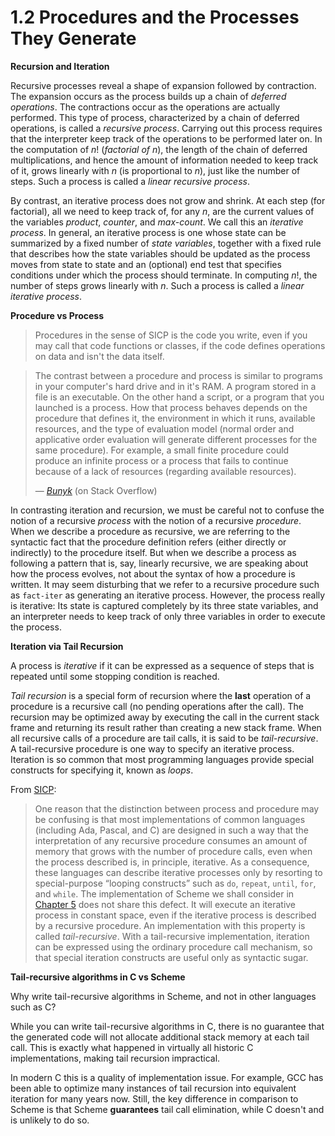 # 1.2 Procedures and the Processes They Generate

**Recursion and Iteration**

Recursive processes reveal a shape of expansion followed by contraction. The expansion occurs as the process builds up a chain of *deferred operations*. The contractions occur as the operations are actually performed. This type of process, characterized by a chain of deferred operations, is called a *recursive process*. Carrying out this process requires that the interpreter keep track of the operations to be performed later on. In the computation of *n*! (*factorial of n*), the length of the chain of deferred multiplications, and hence the amount of information needed to keep track of it, grows linearly with *n* (is proportional to *n*), just like the number of steps. Such a process is called a *linear recursive process*.

By contrast, an iterative process does not grow and shrink. At each step (for factorial), all we need to keep track of, for any *n*, are the current values of the variables *product*, *counter*, and *max-count*. We call this an *iterative process*. In general, an iterative process is one whose state can be summarized by a fixed number of *state variables*, together with a fixed rule that describes how the state variables should be updated as the process moves from state to state and an (optional) end test that specifies conditions under which the process should terminate. In computing *n*!, the number of steps grows linearly with *n*. Such a process is called a *linear iterative process*.

**Procedure vs Process**

> Procedures in the sense of SICP is the code you write, even if you may call that code functions or classes, if the code defines operations on data and isn't the data itself.

> The contrast between a procedure and process is similar to programs in your computer's hard drive and in it's RAM. A program stored in a file is an executable. On the other hand a script, or a program that you launched is a process. How that process behaves depends on the procedure that defines it, the environment in which it runs, available resources, and the type of evaluation model (normal order and applicative order evaluation will generate different processes for the same procedure). For example, a small finite procedure could produce an infinite process or a process that fails to continue because of a lack of resources (regarding available resources). 
>
> &mdash; <cite>[Bunyk](https://stackoverflow.com/a/65519063)</cite> (on Stack Overflow)

In contrasting iteration and recursion, we must be careful not to confuse the notion of a recursive *process* with the notion of a recursive *procedure*. When we describe a procedure as recursive, we are referring to the syntactic fact that the procedure definition refers (either directly or indirectly) to the procedure itself. But when we describe a process as following a pattern that is, say, linearly recursive, we are speaking about how the process evolves, not about the syntax of how a procedure is written. It may seem disturbing that we refer to a recursive procedure such as `fact-iter` as generating an iterative process. However, the process really is iterative: Its state is captured completely by its three state variables, and an interpreter needs to keep track of only three variables in order to execute the process.

**Iteration via Tail Recursion**

A process is *iterative* if it can be expressed as a sequence of steps that is repeated until some stopping condition is reached.

*Tail recursion* is a special form of recursion where the **last** operation of a procedure is a recursive call (no pending operations after the call). The recursion may be optimized away by executing the call in the current stack frame and returning its result rather than creating a new stack frame. When all recursive calls of a procedure are tail calls, it is said to be *tail-recursive*. A tail-recursive procedure is one way to specify an iterative process. Iteration is so common that most programming languages provide special constructs for specifying it, known as *loops*.

From [SICP](https://sarabander.github.io/sicp/html/1_002e2.xhtml#g_t1_002e2_002e1):

> One reason that the distinction between process and procedure may be confusing is that most implementations of common languages (including Ada, Pascal, and C) are designed in such a way that the interpretation of any recursive procedure consumes an amount of memory that grows with the number of procedure calls, even when the process described is, in principle, iterative. As a consequence, these languages can describe iterative processes only by resorting to special-purpose “looping constructs” such as `do`, `repeat`, `until`, `for`, and `while`. The implementation of Scheme we shall consider in [Chapter 5](https://mitpress.mit.edu/sites/default/files/sicp/full-text/book/book-Z-H-30.html#%_chap_5) does not share this defect. It will execute an iterative process in constant space, even if the iterative process is described by a recursive procedure. An implementation with this property is called *tail-recursive*. With a tail-recursive implementation, iteration can be expressed using the ordinary procedure call mechanism, so that special iteration constructs are useful only as syntactic sugar.

**Tail-recursive algorithms in C vs Scheme**

Why write tail-recursive algorithms in Scheme, and not in other languages such as C?

While you can write tail-recursive algorithms in C, there is no guarantee that the generated code will not allocate additional stack memory at each tail call. This is exactly what happened in virtually all historic C implementations, making tail recursion impractical.

In modern C this is a quality of implementation issue. For example, GCC has been able to optimize many instances of tail recursion into equivalent iteration for many years now. Still, the key difference in comparison to Scheme is that Scheme **guarantees** tail call elimination, while C doesn't and is unlikely to do so.



